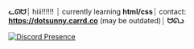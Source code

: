 **ᓚᘏᗢ**┊
hiii!!!!!! ┊ 
currently learning **html/css**┊ 
contact: **https://dotsunny.carrd.co**
(may be outdated)┊ 
**ᗢᘏᓗ**


[![Discord Presence](https://lanyard.cnrad.dev/api/851127356595634196)](https://discord.com/users/851127356595634196)
